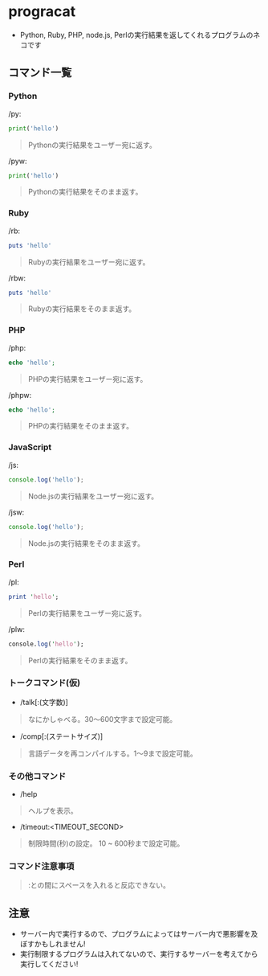 # progracat
+ Python, Ruby, PHP, node.js, Perlの実行結果を返してくれるプログラムのネコです

## コマンド一覧

### Python

/py:
```py
print('hello')
```
> Pythonの実行結果をユーザー宛に返す。

/pyw:
```py
print('hello')
```
> Pythonの実行結果をそのまま返す。

### Ruby

/rb:
```rb
puts 'hello'
```
> Rubyの実行結果をユーザー宛に返す。

/rbw:
```rb
puts 'hello'
```
> Rubyの実行結果をそのまま返す。

### PHP

/php:
```php
echo 'hello';
```
> PHPの実行結果をユーザー宛に返す。

/phpw:
```php
echo 'hello';
```
> PHPの実行結果をそのまま返す。

### JavaScript

/js:
```js
console.log('hello');
```
> Node.jsの実行結果をユーザー宛に返す。

/jsw:
```js
console.log('hello');
```
> Node.jsの実行結果をそのまま返す。

### Perl

/pl:
```pl
print 'hello';
```
> Perlの実行結果をユーザー宛に返す。

/plw:
```pl
console.log('hello');
```
> Perlの実行結果をそのまま返す。

### トークコマンド(仮)

* /talk[:(文字数)]
> なにかしゃべる。30～600文字まで設定可能。

* /comp[:(ステートサイズ)]
> 言語データを再コンパイルする。1～9まで設定可能。

### その他コマンド

* /help
> ヘルプを表示。

* /timeout:<TIMEOUT_SECOND>
> 制限時間(秒)の設定。 10 ~ 600秒まで設定可能。

### コマンド注意事項
> :との間にスペースを入れると反応できない。


## 注意
+ サーバー内で実行するので、プログラムによってはサーバー内で悪影響を及ぼすかもしれません!
+ 実行制限するプログラムは入れてないので、実行するサーバーを考えてから実行してください!
